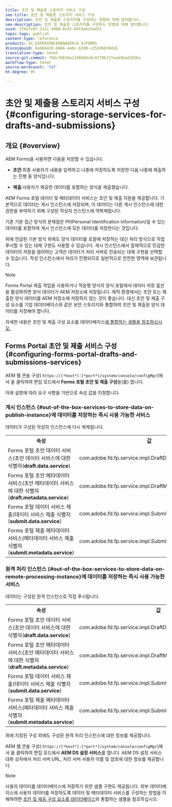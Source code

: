 ```yaml
---
title: 초안 및 제출용 스토리지 서비스 구성
seo-title: 초안 및 제출용 스토리지 서비스 구성
description: 초안 및 제출용 스토리지를 구성하는 방법에 대해 알아봅니다.
seo-description: 초안 및 제출용 스토리지를 구성하는 방법에 대해 알아봅니다.
uuid: 2f4efc07-312c-4908-8c91-84f4e6c5ad25
topic-tags: publish
content-type: reference
products: SG_EXPERIENCEMANAGER/6.4/FORMS
discoiquuid: 6ebb6420-68b6-4abc-b298-c252db038416
translation-type: tm+mt
source-git-commit: 79dcf6816e1156604c0c9279b727ea436ad1826a
workflow-type: tm+mt
source-wordcount: '547'
ht-degree: 0%

---
```



# 초안 및 제출용 스토리지 서비스 구성 {#configuring-storage-services-for-drafts-and-submissions}

## 개요 {#overview}

AEM Forms을 사용하면 다음을 저장할 수 있습니다.

* **초안**:최종 사용자가 내용을 입력하고 나중에 저장하도록 저장한 다음 나중에 제출하는 진행 중 양식입니다.

* **제출**:사용자가 제공한 데이터를 포함하는 양식을 제출했습니다.

AEM Forms 포털 데이터 및 메타데이터 서비스는 초안 및 제출 지원을 제공합니다. 기본적으로 데이터는 게시 인스턴스에 저장되며, 이 데이터는 다른 게시 인스턴스에 대한 권한을 부여하기 위해 구성된 작성자 인스턴스에 역복제됩니다.

기존 기본 접근 방식의 문제점은 PII(Personal Identification Information)일 수 있는 데이터를 포함하여 게시 인스턴스에 모든 데이터를 저장한다는 것입니다.

위에 언급된 기본 방식 외에도 양식 데이터를 로컬에 저장하는 대신 처리 방식으로 직접 푸시할 수 있는 대체 구현도 사용할 수 있습니다. 게시 인스턴스에서 잠재적으로 민감한 데이터의 저장을 염려하는 고객은 데이터가 처리 서버로 전송되는 대체 구현을 선택할 수 있습니다. 작성 인스턴스에서 처리가 진행되므로 일반적으로 안전한 영역에 보관됩니다.

>[!NOTE]
>
>Forms Portal 제출 작업을 사용하거나 적응형 양식의 양식 포털에서 데이터 저장 옵션을 활성화하면 양식 데이터가 AEM 저장소에 저장됩니다. 제작 환경에서는 초안 또는 제출된 양식 데이터를 AEM 저장소에 저장하지 않는 것이 좋습니다. 대신 초안 및 제출 구성 요소를 기업 데이터베이스와 같은 보안 스토리지와 통합하여 초안 및 제출된 양식 데이터를 저장해야 합니다.
>
>자세한 내용은 초안 및 제출 구성 요소를 데이터베이스[에 통합하는 샘플을 참조하십시오.](/help/forms/using/integrate-draft-submission-database.md)

## Forms Portal 초안 및 제출 서비스 구성 {#configuring-forms-portal-drafts-and-submissions-services}

AEM 웹 콘솔 구성( `https://[*host*]:[*port*]/system/console/configMgr`)에서 을 클릭하여 편집 모드에서 **Forms 포털 초안 및 제출 구성**&#x200B;을(를) 엽니다.

아래 설명에 따라 요구 사항을 기반으로 속성 값을 지정합니다.

### 게시 인스턴스 {#out-of-the-box-services-to-store-data-on-publish-instance}에 데이터를 저장하는 즉시 사용 가능한 서비스

데이터가 구성된 작성자 인스턴스에 다시 복제됩니다.

<table> 
 <tbody>
  <tr>
   <th>속성</th> 
   <th>값</th> 
  </tr>
  <tr>
   <td>Forms 포털 초안 데이터 서비스(초안 데이터 서비스에 대한 식별자(<strong>draft.data.service</strong>)</td> 
   <td>com.adobe.fd.fp.service.impl.DraftDataServiceImpl<br /> </td> 
  </tr>
  <tr>
   <td>Forms 포털 초안 메타데이터 서비스(초안 메타데이터 서비스에 대한 식별자(<strong>draft.metadata.service</strong>)</td> 
   <td>com.adobe.fd.fp.service.impl.DraftMetadataServiceImpl<br /> </td> 
  </tr>
  <tr>
   <td>Forms 포털 데이터 서비스 제출(데이터 서비스 제출 식별자(<strong>submit.data.service</strong>)</td> 
   <td>com.adobe.fd.fp.service.impl.SubmitDataServiceImpl<br /> </td> 
  </tr>
  <tr>
   <td>Forms 포털 제출 메타데이터 서비스(메타데이터 서비스 제출 식별자(<strong>submit.metadata.service</strong>)</td> 
   <td>com.adobe.fd.fp.service.impl.SubmitMetadataServiceImpl<br /> </td> 
  </tr>
 </tbody>
</table>

### 원격 처리 인스턴스 {#out-of-the-box-services-to-store-data-on-remote-processing-instance}에 데이터를 저장하는 즉시 사용 가능한 서비스

데이터는 구성된 원격 인스턴스로 직접 푸시됩니다.

<table> 
 <tbody>
  <tr>
   <th>속성</th> 
   <th>값</th> 
  </tr>
  <tr>
   <td>Forms 포털 초안 데이터 서비스(초안 데이터 서비스에 대한 식별자(<strong>draft.data.service</strong>)</td> 
   <td>com.adobe.fd.fp.service.impl.DraftDataServiceRemoteImpl<br /> </td> 
  </tr>
  <tr>
   <td>Forms 포털 초안 메타데이터 서비스(초안 메타데이터 서비스에 대한 식별자(<strong>draft.metadata.service</strong>)</td> 
   <td>com.adobe.fd.fp.service.impl.DraftMetadataServiceRemoteImpl<br /> </td> 
  </tr>
  <tr>
   <td>Forms 포털 데이터 서비스 제출(데이터 서비스 제출 식별자(<strong>submit.data.service</strong>)</td> 
   <td>com.adobe.fd.fp.service.impl.SubmitDataServiceRemoteImpl<br /> </td> 
  </tr>
  <tr>
   <td>Forms 포털 제출 메타데이터 서비스(메타데이터 서비스 제출 식별자(<strong>submit.metadata.service</strong>)</td> 
   <td>com.adobe.fd.fp.service.impl.SubmitMetadataServiceRemoteImpl<br /> </td> 
  </tr>
 </tbody>
</table>

위에 지정된 구성 외에도 구성된 원격 처리 인스턴스에 대한 정보를 제공합니다.

AEM 웹 콘솔 구성( `https://[*host*]:[*port*]/system/console/configMgr`)에서 을 클릭하여 편집 모드에서 **AEM DS 설정 서비스**&#x200B;를 엽니다. AEM DS 설정 서비스 대화 상자에서 처리 서버 URL, 처리 서버 사용자 이름 및 암호에 대한 정보를 제공합니다.

>[!NOTE]
>
>사용자 데이터를 데이터베이스에 저장하기 위한 샘플 구현도 제공됩니다. 외부 데이터베이스에 사용자 데이터를 저장하도록 데이터 및 메타데이터 서비스를 구성하는 방법을 이해하려면 [초안 및 제출 구성 요소를 데이터베이스](/help/forms/using/integrate-draft-submission-database.md)와 통합하는 샘플을 참조하십시오.

